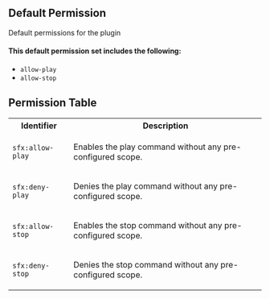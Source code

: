 ## Default Permission

Default permissions for the plugin

#### This default permission set includes the following:

- `allow-play`
- `allow-stop`

## Permission Table

<table>
<tr>
<th>Identifier</th>
<th>Description</th>
</tr>


<tr>
<td>

`sfx:allow-play`

</td>
<td>

Enables the play command without any pre-configured scope.

</td>
</tr>

<tr>
<td>

`sfx:deny-play`

</td>
<td>

Denies the play command without any pre-configured scope.

</td>
</tr>

<tr>
<td>

`sfx:allow-stop`

</td>
<td>

Enables the stop command without any pre-configured scope.

</td>
</tr>

<tr>
<td>

`sfx:deny-stop`

</td>
<td>

Denies the stop command without any pre-configured scope.

</td>
</tr>
</table>
